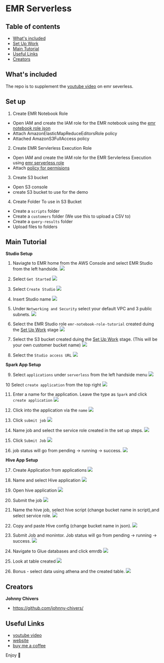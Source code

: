 # EMR Serverless

## Table of contents

- [What's included](#whats-included)
- [Set Up Work](#set-up)
- [Main Tutorial](#main-tutorial)
- [Useful Links](#useful-links)
- [Creators](#creators)

## What's included

The repo is to supplement the [youtube video](https://youtu.be/grfSNj2EMwo)  on emr severless.

## Set up

1. Create EMR Notebook Role
- Open IAM and create the IAM role for the EMR notebook using the [emr notebook role json](emr_notebook_rol_priv.json)
- Attach AmazonElasticMapReduceEditorsRole policy
- Attached AmazonS3FullAccess policy 

2. Create EMR Servlerless Execution Role
- Open IAM and create the IAM role for the EMR Servlerless Execution using [emr serverless role](emr_serverless_role_priv.json)
- Attach [policy for permisions](emr_serverless_policy.json)

3. Create S3 bucket
- Open S3 console 
- create S3 bucket to use for the demo 

4. Create Folder To use in S3 Bucket 
- Create a `scripts` folder
- Create a `customers` folder (We use this to upload a CSV to)
- Create a `query-results` folder
- Upload files to folders


## Main Tutorial

**Studio Setup**
1. Naviagte to EMR home from the AWS Console and select EMR Studio from the left handside. ![](images/spark/1._emr-service-home.png)

2. Select `Get Started` ![](images/spark/2._emr-studio-get-started.png)

3. Select `Create Studio` ![](images/spark/3._create-studio.png)

4. Insert Studio name ![](images/spark/4._name-studio.png)

5. Under `Networking and Security` select your default VPC and 3 public subnets. ![](images/spark/5._networking-security.png)

6. Select the EMR Studio role `emr-notebook-role-tutorial` created duing the [Set Up Work](#set-up) stage ![](images/spark/6._emr-service-role.png)

7. Select the S3 bucket created duing the [Set Up Work](#set-up) stage. (This will be your own customer bucket name) ![](images/spark/7._select-s3-bucket.png)

8. Select the `Studio access URL` ![](images/spark/8._select-the-studio-access-url.png)

**Spark App Setup**

9. Select `applications` under `serverless` from the left handside menu ![](images/spark/9._select-applications.png)

10 Select `create application` from the top right ![](images/spark/10._create-application.png)

11. Enter a name for the application. Leave the type as `Spark` and click `create application` ![](images/spark/11._name-spark-app.png)

12. Click into the application via the `name` ![](images/spark/12._click-into-application.png)

13. Click `submit job` ![](images/spark/13._click-submit-job.png)

14. Name job and select the service role created in the set up steps. ![](images/spark/14._name-job.png)

15. Click `Submit Job` ![](images/spark/15._submit-job.png)

16. job status will go from pending -> running -> success. ![](images/spark/16._job-status.png)

**Hive App Setup**

17. Create Application from applications ![](images/hive/17._create_hive_app.png)

18. Name and select Hive application ![](images/hive/18._name_hive_app.png)

19. Open hive application ![](images/hive/19._open-hive-emr-tutorial.png)

20. Submit the job ![](images/hive/20._submit-job.png)

21. Name the hive job, select hive script (change bucket name in script),and select service role. ![](images/hive/21._name_hive_job.png)

22. Copy and paste Hive config (change bucket name in json). ![](images/hive/22._hive_job_config.png)

23. Submit Job and monintor. Job status will go from pending -> running -> success. ![](images/hive/23._job_mon.png)

24. Navigate to Glue databases and click emrdb ![](images/hive/24._glue.png)

25. Look at table created ![](images/hive/25._glue_table.png)

26. Bonus - select data using athena and the created table. ![](images/hive/26._athena.png)

## Creators

**Johnny Chivers**

- <https://github.com/johnny-chivers/>

## Useful Links

- [youtube video](https://youtu.be/grfSNj2EMwo) 
- [website](https://www.johnnychivers.co.uk)
- [buy me a coffee](https://www.buymeacoffee.com/johnnychivers)


Enjoy :metal:
